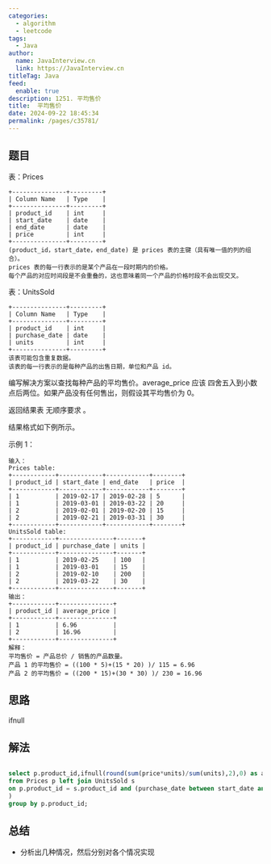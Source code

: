```yaml
---
categories: 
  - algorithm
  - leetcode
tags: 
  - Java
author: 
  name: JavaInterview.cn
  link: https://JavaInterview.cn
titleTag: Java
feed: 
  enable: true
description: 1251. 平均售价
title:  平均售价
date: 2024-09-22 18:45:34
permalink: /pages/c35781/
---
```


## 题目
表：Prices

    +---------------+---------+
    | Column Name   | Type    |
    +---------------+---------+
    | product_id    | int     |
    | start_date    | date    |
    | end_date      | date    |
    | price         | int     |
    +---------------+---------+
    (product_id，start_date，end_date) 是 prices 表的主键（具有唯一值的列的组合）。
    prices 表的每一行表示的是某个产品在一段时期内的价格。
    每个产品的对应时间段是不会重叠的，这也意味着同一个产品的价格时段不会出现交叉。


表：UnitsSold

    +---------------+---------+
    | Column Name   | Type    |
    +---------------+---------+
    | product_id    | int     |
    | purchase_date | date    |
    | units         | int     |
    +---------------+---------+
    该表可能包含重复数据。
    该表的每一行表示的是每种产品的出售日期，单位和产品 id。


编写解决方案以查找每种产品的平均售价。average_price 应该 四舍五入到小数点后两位。如果产品没有任何售出，则假设其平均售价为 0。

返回结果表 无顺序要求 。

结果格式如下例所示。



示例 1：

    输入：
    Prices table:
    +------------+------------+------------+--------+
    | product_id | start_date | end_date   | price  |
    +------------+------------+------------+--------+
    | 1          | 2019-02-17 | 2019-02-28 | 5      |
    | 1          | 2019-03-01 | 2019-03-22 | 20     |
    | 2          | 2019-02-01 | 2019-02-20 | 15     |
    | 2          | 2019-02-21 | 2019-03-31 | 30     |
    +------------+------------+------------+--------+
    UnitsSold table:
    +------------+---------------+-------+
    | product_id | purchase_date | units |
    +------------+---------------+-------+
    | 1          | 2019-02-25    | 100   |
    | 1          | 2019-03-01    | 15    |
    | 2          | 2019-02-10    | 200   |
    | 2          | 2019-03-22    | 30    |
    +------------+---------------+-------+
    输出：
    +------------+---------------+
    | product_id | average_price |
    +------------+---------------+
    | 1          | 6.96          |
    | 2          | 16.96         |
    +------------+---------------+
    解释：
    平均售价 = 产品总价 / 销售的产品数量。
    产品 1 的平均售价 = ((100 * 5)+(15 * 20) )/ 115 = 6.96
    产品 2 的平均售价 = ((200 * 15)+(30 * 30) )/ 230 = 16.96

## 思路

ifnull

## 解法
```sql

select p.product_id,ifnull(round(sum(price*units)/sum(units),2),0) as average_price
from Prices p left join UnitsSold s
on p.product_id = s.product_id and (purchase_date between start_date and end_date
)
group by p.product_id;
```

## 总结

- 分析出几种情况，然后分别对各个情况实现 
